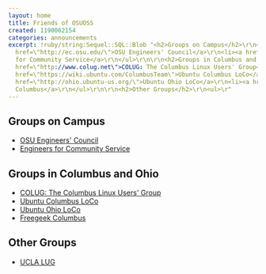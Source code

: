 ```yaml
---
layout: home
title: Friends of OSUOSS
created: 1190062154
categories: announcements
excerpt: !ruby/string:Sequel::SQL::Blob "<h2>Groups on Campus</h2>\r\n<ul>\r\n<li><a
  href=\"http://ec.osu.edu/\">OSU Engineers' Council</a>\r\n<li><a href=\"http://studentorg.eng.ohio-state.edu/ecos/\">Engineers
  for Community Service</a>\r\n</ul>\r\n\r\n<h2>Groups in Columbus and Ohio</h2>\r\n<ul>\r\n<li><a
  href=\"http://www.colug.net\">COLUG: The Columbus Linux Users' Group</a>\r\n<li><a
  href=\"https://wiki.ubuntu.com/ColumbusTeam\">Ubuntu Columbus LoCo</a>\r\n<li><a
  href=\"http://ohio.ubuntu-us.org/\">Ubuntu Ohio LoCo</a>\r\n<li><a href=\"http://freegeekcolumbus.org/\">Freegeek
  Columbus</a>\r\n</ul>\r\n\r\n<h2>Other Groups</h2>\r\n<ul>\r"
---
```

<h2>Groups on Campus</h2>
<ul>
<li><a href="http://ec.osu.edu/">OSU Engineers' Council</a>
<li><a href="http://studentorg.eng.ohio-state.edu/ecos/">Engineers for Community Service</a>
</ul>

<h2>Groups in Columbus and Ohio</h2>
<ul>
<li><a href="http://www.colug.net">COLUG: The Columbus Linux Users' Group</a>
<li><a href="https://wiki.ubuntu.com/ColumbusTeam">Ubuntu Columbus LoCo</a>
<li><a href="http://ohio.ubuntu-us.org/">Ubuntu Ohio LoCo</a>
<li><a href="http://freegeekcolumbus.org/">Freegeek Columbus</a>
</ul>

<h2>Other Groups</h2>
<ul>
<li><a href="http://linux.ucla.edu/">UCLA LUG</a></li>
</ul>
